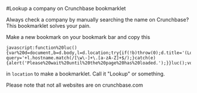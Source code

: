 #Lookup a company on Crunchbase bookmarklet

Always check a company by manually searching the name on Crunchbase? This bookmarklet solves your pain.

Make a new bookmark on your bookmark bar and copy this 

    javascript:function%20luc(){var%20d=document,b=d.body,l=d.location;try{if(!b)throw(0);d.title='(Looking%20up%20company...)%20'+d.title;l.href='http://www.crunchbase.com/search?query='+l.hostname.match(/[\w\-]+\.[a-zA-Z]+$/);}catch(e){alert('Please%20wait%20until%20the%20page%20has%20loaded.');}}luc();void(0)

in `location` to make a bookmarklet. Call it "Lookup" or something.

Please note that not all websites are on crunchbase.com